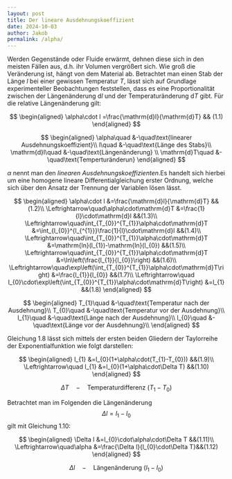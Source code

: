 ```yaml
---
layout: post
title: Der lineare Ausdehnungskoeffizient
date: 2024-10-03
author: Jakob
permalink: /alpha/
---
```

Werden Gegenstände oder Fluide erwärmt, dehnen diese sich in den meisten
Fällen aus, d.h. ihr Volumen vergrößert sich. Wie groß die Veränderung
ist, hängt von dem Material ab. Betrachtet man einen Stab der Länge $l$
bei einer gewissen Temperatur $T$, lässt sich auf Grundlage
experimenteller Beobachtungen feststellen, dass es eine Proportionalität
zwischen der Längenänderung $\mathrm{d}l$ und der Temperaturänderung
$\mathrm{d}T$ gibt. Für die relative Längenänderung gilt:

$$
\begin{aligned}
\alpha\cdot l	=\frac{\mathrm{d}l}{\mathrm{d}T} && (1.1)
\end{aligned}
$$

$$
\begin{aligned}
\alpha\quad	&-\quad\text{linearer Ausdehnungskoeffizient}\\
l\quad	&-\quad\text{Länge des Stabs}\\
\mathrm{d}l\quad	&-\quad\text{Längenänderung} \\
\mathrm{d}T\quad	&-\quad\text{Temperturänderun}
\end{aligned}
$$

$\alpha$ nennt man den *linearen Ausdehnungskoeffizienten*.Es handelt
sich hierbei um eine homogene lineare Differentialgleichung erster
Ordnung, welche sich über den Ansatz der Trennung der Variablen lösen
lässt.

$$
\begin{aligned}
\alpha\cdot l	&=\frac{\mathrm{d}l}{\mathrm{d}T} &&(1.2)\\
\Leftrightarrow\quad\alpha\cdot\mathrm{d}T	&=\frac{1}{l}\cdot\mathrm{d}l &&(1.3)\\
\Leftrightarrow\quad\int_{T_{0}}^{T_{1}}\alpha\cdot\mathrm{d}T	&=\int_{l_{0}}^{l_{^{1}}}\frac{1}{l}\cdot\mathrm{d}l &&(1.4)\\
\Leftrightarrow\quad\int_{T_{0}}^{T_{1}}\alpha\cdot\mathrm{d}T	&=\mathrm{ln}(l_{1})-\mathrm{ln}(l_{0}) &&(1.5)\\
\Leftrightarrow\quad\int_{T_{0}}^{T_{1}}\alpha\cdot\mathrm{d}T	&=\ln\left(\frac{l_{1}}{l_{0}}\right) &&(1.6)\\
\Leftrightarrow\quad\exp\left(\int_{T_{0}}^{T_{1}}\alpha\cdot\mathrm{d}T\right)	&=\frac{l_{1}}{l_{0}} &&(1.7)\\
\Leftrightarrow\quad l_{0}\cdot\exp\left(\int_{T_{0}}^{T_{1}}\alpha\cdot\mathrm{d}T\right)	&=l_{1} &&(1.8)
\end{aligned}
$$

$$
\begin{aligned}
T_{1}\quad	&-\quad\text{Temperatur nach der Ausdehnung}\\
T_{0}\quad	&-\quad\text{Temperatur vor der Ausdehnung}\\
l_{1}\quad	&-\quad\text{Länge nach der Ausdehnung}\\
l_{0}\quad	&-\quad\text{Länge vor der Ausdehnung}\\
\end{aligned}
$$

Gleichung 1.8 lässt sich mittels der ersten beiden Gliedern der Taylorreihe der Exponentialfunktion wie folgt darstellen:

$$
\begin{aligned}
l_{1}	&=l_{0}(1+\alpha\cdot(T_{1}-T_{0})) &&(1.9)\\
\Leftrightarrow\quad l_{1}	&=l_{0}(1+\alpha\cdot\Delta T) &&(1.10)
\end{aligned}
$$

$$\Delta T\quad-\quad\text{Temperaturdifferenz }(T_{1}-T_{0})$$

Betrachtet man im Folgenden die Längenänderung $$\Delta l=l_{1}-l_{0}$$
gilt mit Gleichung 1.10: 

$$
\begin{aligned}
\Delta l	&=l_{0}\cdot\alpha\cdot\Delta T &&(1.11)\\
\Leftrightarrow\quad\alpha	&=\frac{\Delta l}{l_{0}\cdot\Delta T}&&(1.12)
\end{aligned} 
$$

$$\Delta l\quad-\quad\text{Längenänderung }(l_{1}-l_{0})$$
